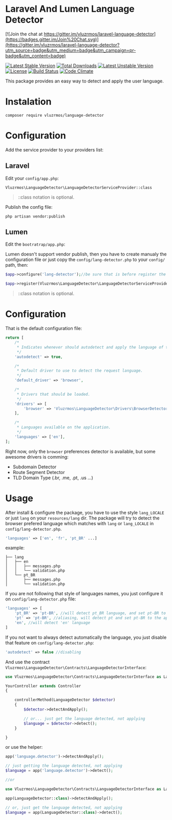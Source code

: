 # Laravel And Lumen Language Detector

[![Join the chat at https://gitter.im/vluzrmos/laravel-language-detector](https://badges.gitter.im/Join%20Chat.svg)](https://gitter.im/vluzrmos/laravel-language-detector?utm_source=badge&utm_medium=badge&utm_campaign=pr-badge&utm_content=badge)

[![Latest Stable Version](https://poser.pugx.org/vluzrmos/language-detector/v/stable)](https://packagist.org/packages/vluzrmos/language-detector) [![Total Downloads](https://poser.pugx.org/vluzrmos/language-detector/downloads)](https://packagist.org/packages/vluzrmos/language-detector) [![Latest Unstable Version](https://poser.pugx.org/vluzrmos/language-detector/v/unstable)](https://packagist.org/packages/vluzrmos/language-detector) [![License](https://poser.pugx.org/vluzrmos/language-detector/license)](https://packagist.org/packages/vluzrmos/language-detector) [![Build Status](https://travis-ci.org/vluzrmos/laravel-language-detector.svg)](https://travis-ci.org/vluzrmos/laravel-language-detector) [![Code Climate](https://codeclimate.com/github/vluzrmos/laravel-language-detector/badges/gpa.svg)](https://codeclimate.com/github/vluzrmos/laravel-language-detector)

This package provides an easy way to detect and apply the user language.

# Instalation

`composer require vluzrmos/language-detector`

# Configuration

Add the service provider to your providers list:

## Laravel

Edit your `config/app.php`:

```
Vluzrmos\LanguageDetector\LanguageDetectorServiceProvider::class
```
> ::class notation is optional.

Publish the config file:

```
php artisan vendor:publish
```

## Lumen

Edit the `bootratrap/app.php`:

Lumen doesn't support vendor publish, then you have to create manualy the configuration file or
just copy the `config/lang-detector.php` to your `config/` path, then:

```php
$app->configure('lang-detector');//be sure that is before register the package

$app->register(Vluzrmos\LanguageDetector\LanguageDetectorServiceProvider::class);
```
> ::class notation is optional.

# Configuration
That is the default configuration file:

```php
return [
    /*
     * Indicates whenever should autodetect and apply the language of the request.
     */
    'autodetect' => true,

    /*
     * Default driver to use to detect the request language.
     */
    'default_driver' => 'browser',

    /*
     * Drivers that should be loaded.
     */
    'drivers' => [
        'browser' => 'Vluzrmos\LanguageDetector\Drivers\BrowserDetectorDriver',
    ],

    /*
     * Languages available on the application.
     */
    'languages' => ['en'],
];
```

Right now, only the `browser` preferences detector is available, but some awesome drivers is comming:

- Subdomain Detector
- Route Segment Detector
- TLD Domain Type (.br, .me, .pt, .us ...)

# Usage

After install & configure the package, you have to use the style `lang_LOCALE` or just `lang` on your `resources/lang` dir.
The package will try to detect the browser prefered language which matches with `lang` or `lang_LOCALE` in `config/lang-detector.php`.

```php
'languages' => ['en', 'fr', 'pt_BR' ...]
```
example:

```
├── lang
│   ├── en
│   │   ├── messages.php
│   │   └── validation.php
│   └── pt_BR
│       ├── messages.php
│       └── validation.php
```

If you are not following that style of languages names, you just configure it on `config/lang-detector.php` file:

```php
'languages' => [
    'pt_BR' => 'pt-BR', //will detect pt_BR language, and set pt-BR to the application,
    'pt' => 'pt-BR', //aliasing, will detect pt and set pt-BR to the application
    'en', //will detect 'en' language
]
```

If you not want to always detect automatically the language, you just disable that feature on `config/lang-detector.php`:

```php
'autodetect' => false //disabling
```

And use the contract `Vluzrmos\LanguageDetector\Contracts\LanguageDetectorInterface`:

```php
use Vluzrmos\LanguageDetector\Contracts\LanguageDetectorInterface as LanguageDetector;

YourController extends Controller
{

    controllerMethod(LanguageDetector $detector)
    {
        $detector->detectAndApply();

        // or... just get the language detected, not applying
        $language = $detector->detect();
    }

}
```

or use the helper:

```php
app('language.detector')->detectAndApply();

// just getting the language detected, not applying
$language = app('language.detector')->detect();

//or

use Vluzrmos\LanguageDetector\Contracts\LanguageDetectorInterface as LanguageDetector;

app(LanguageDetector::class)->detectAndApply();

// or, just get the language detected, not applying
$language = app(LanguageDetector::class)->detect();
```




